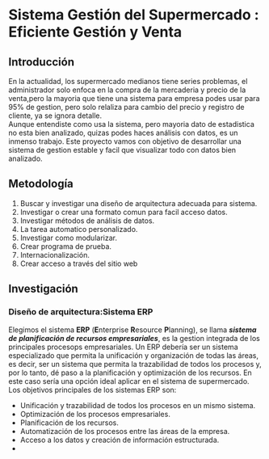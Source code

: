 # Sistema Gestión del Supermercado : Eficiente Gestión y Venta
## Introducción
En la actualidad, los supermercado medianos tiene series problemas, el administrador solo enfoca en la compra de la mercaderia y precio de la venta,pero la mayoria que tiene una sistema para empresa podes usar para 95% de gestion, pero solo relaliza para cambio del precio y registro de cliente, ya se ignora detalle.  
Aunque entendiste como usa la sistema, pero mayoria dato de estadistica no esta bien analizado,  quizas podes haces análisis con datos, es un inmenso trabajo.
Este proyecto vamos con objetivo de desarrollar una sistema de gestion estable y facil que visualizar todo con datos bien analizado.
## Metodología
1. Buscar y investigar una diseño de arquitectura adecuada para sistema.
2. Investigar o crear una formato comun para facil acceso datos.
3. Investigar métodos de análisis de datos.
4. La tarea  automatico personalizado.
5. Investigar como modularizar.
6. Crear programa de prueba.
7. Internacionalización.
8. Crear acceso a través del sitio web

## Investigación
### Diseño de arquitectura:Sistema ERP
Elegimos el sistema **ERP** (**E**nterprise **R**esource **P**lanning), se llama ***sistema de planificación de recursos empresariales***, es la gestion integrada de los principales procesops empresariales.
Un ERP debería ser un sistema especializado que permita la unificación y organización de todas las áreas, es decir, ser un sistema que permita la trazabilidad de todos los procesos y, por lo tanto, dé paso a la planificación y optimización de los recursos. En este caso sería una opción ideal aplicar en el sistema de supermercado.
Los objetivos principales de los sistemas ERP son:
* Unificación y trazabilidad de todos los procesos en un mismo sistema.
* Optimización de los procesos empresariales.
* Planificación de los recursos.
* Automatización de los procesos entre las áreas de la empresa.
* Acceso a los datos y creación de información estructurada.
* 
